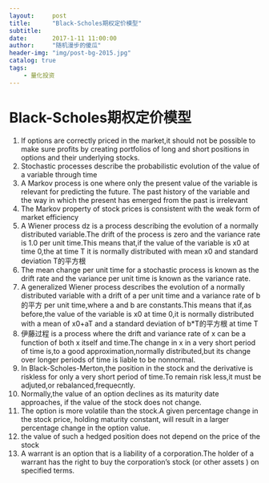 ```yaml
---
layout:     post
title:      "Black-Scholes期权定价模型"
subtitle:
date:       2017-1-11 11:00:00
author:     "随机漫步的傻瓜"
header-img: "img/post-bg-2015.jpg"
catalog: true
tags:
    - 量化投资
---
```


# Black-Scholes期权定价模型

1. If options are correctly priced in the market,it should not be possible to make sure profits by creating portfolios of long and short positions in options and their underlying stocks.
2. Stochastic processes describe the probabilistic evolution of the value of a variable through time
3. A Markov process is one where only the present value of the variable is relevant for predicting the future. The past history of the variable and the way in which the present has emerged from the past is irrelevant
4. The Markov property of stock prices is consistent with the weak form of market efficiency
5. A Wiener process dz is a process describing the evolution of a normally distributed variable.The drift of the process is zero and the variance rate is 1.0 per unit time.This means that,if the value of the variable is x0 at time 0,the at time T it is normally distributed with mean x0 and standard deviation T的平方根
6. The mean change per unit time for a stochastic process is known as the drift rate and the variance per unit time is known as the variance rate.
7. A generalized Wiener process describes the evolution of a normally distributed  variable with a drift of a per unit time and a variance rate of b的平方 per unit time,where a and b are constants.This means that if,as before,the value of the variable is x0 at time 0,it is normally distributed with a mean of x0+aT and a standard deviation of b*T的平方根 at time T
8. 伊藤过程 is a process where the drift and variance rate of x can be a function of both x itself and time.The change in x in a very short period of time is,to a good approximation,normally distributed,but its change over longer periods of time is liable to be nonnormal.
9. In Black-Scholes-Merton,the position in the stock and the derivative is riskless for only a very short period of time.To remain risk less,it must be adjuted,or rebalanced,frequecntly.
10. Normally,the value of an option declines as its maturity date approaches, if the value of the stock does not change.
11. The option is more volatile than the stock.A given percentage change in the stock price, holding maturity constant, will result in a larger percentage change in the option value.
12. the value of such a hedged position does not depend on the price of the stock
13.  A warrant is an option that is a liability of a corporation.The holder of a warrant has the right to buy the corporation’s stock (or other assets ) on specified terms.

